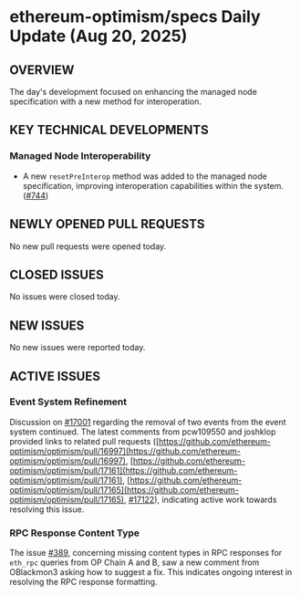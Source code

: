 # ethereum-optimism/specs Daily Update (Aug 20, 2025)

## OVERVIEW 
The day's development focused on enhancing the managed node specification with a new method for interoperation.

## KEY TECHNICAL DEVELOPMENTS

### Managed Node Interoperability
- A new `resetPreInterop` method was added to the managed node specification, improving interoperation capabilities within the system. ([#744](https://github.com/ethereum-optimism/specs/pull/744))

## NEWLY OPENED PULL REQUESTS
No new pull requests were opened today.

## CLOSED ISSUES
No issues were closed today.

## NEW ISSUES
No new issues were reported today.

## ACTIVE ISSUES

### Event System Refinement
Discussion on [#17001](https://github.com/ethereum-optimism/specs/issues/17001) regarding the removal of two events from the event system continued. The latest comments from pcw109550 and joshklop provided links to related pull requests ([https://github.com/ethereum-optimism/optimism/pull/16997](https://github.com/ethereum-optimism/optimism/pull/16997), [https://github.com/ethereum-optimism/optimism/pull/17161](https://github.com/ethereum-optimism/optimism/pull/17161), [https://github.com/ethereum-optimism/optimism/pull/17165](https://github.com/ethereum-optimism/optimism/pull/17165), [#17122](https://github.com/ethereum-optimism/specs/pull/17122)), indicating active work towards resolving this issue.

### RPC Response Content Type
The issue [#389](https://github.com/ethereum-optimism/specs/issues/389), concerning missing content types in RPC responses for `eth_rpc` queries from OP Chain A and B, saw a new comment from OBlackmon3 asking how to suggest a fix. This indicates ongoing interest in resolving the RPC response formatting.